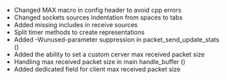 - Changed MAX macro in config header to avoid cpp errors
- Changed sockets sources indentation from spaces to tabs
- Added missing includes in receive sources
- Split timer methods to create representations
- Added -Wunused-parameter suppression in packet_send_update_stats ()
- Added the ability to set a custom cerver max received packet size
- Handling max received packet size in main handle_buffer ()
- Added dedicated field for client max received packet size